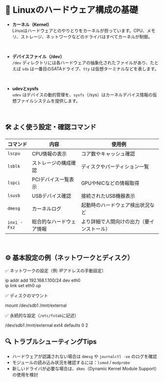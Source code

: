 # 🧠 Linuxのハードウェア構成の基礎

-   **カーネル（Kernel）**  
    Linuxはハードウェアとのやりとりをカーネルが担っています。CPU、メモリ、ストレージ、ネットワークなどのドライバはすべてカーネルが制御。

<br>

-   **デバイスファイル（/dev）**  
    `/dev` ディレクトリには各ハードウェアの抽象化されたファイルがあり、たとえば `sda` は一番目のSATAドライブ、`tty` は仮想ターミナルなどを表します。

<br>

-   **udevとsysfs**  
    `udev` はデバイスの動的管理を、`sysfs`（/sys）はカーネルデバイス情報の仮想ファイルシステムを提供します。

<br>

## 🛠 よく使う設定・確認コマンド

| コマンド | 内容 | 使用例 |
|--------------|------------------|---------------|
| `lscpu` | CPU情報の表示 | コア数やキャッシュ確認 |
| `lsblk` |ストレージの構成確認 | ディスクやパーティション一覧 |
| `lspci` | PCIデバイス一覧表示 | GPUやNICなどの情報取得 |
| `lsusb` | USBデバイス確認 | 接続されたUSB機器表示 |
| `dmesg` | カーネルログ | 起動時のハードウェア検出状況など |
| `inxi -Fxz` | 総合的なハードウェア情報 | より詳細で人間向けの出力（要インストール）|

<br>

## ⚙️ 基本設定の例（ネットワークとディスク）

✅ ネットワークの設定（例: IPアドレスの手動設定）

ip addr add 192.168.1.100/24 dev eth0 <br>
 ip link set eth0 up

✅ ディスクのマウント

mount /dev/sdb1 /mnt/external

✅ 永続的な設定（`/etc/fstab`に記述）

/dev/sdb1 /mnt/external ext4 defaults 0 2

## 🔍 トラブルシューティングTips

-   ハードウェアが認識されない場合は `dmesg` や `journalctl -xe` のログを確認
-   モジュールの読み込み状況を確認するには：`lsmod` / `modprobe`
-   新しいドライバが必要な場合は、`dkms`（Dynamic Kernel Module Support）の使用を検討
